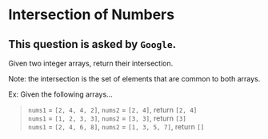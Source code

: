 # Intersection of Numbers

## This question is asked by `Google`.  

Given two integer arrays, return their intersection.  

Note: the intersection is the set of elements that are common to both arrays.  

Ex: Given the following arrays...  

>`nums1` = `[2, 4, 4, 2]`, `nums2` = `[2, 4]`, return `[2, 4]`  
`nums1` = `[1, 2, 3, 3]`, `nums2` = `[3, 3]`, return `[3]`  
`nums1` = `[2, 4, 6, 8]`, `nums2` = `[1, 3, 5, 7]`, return `[]`
